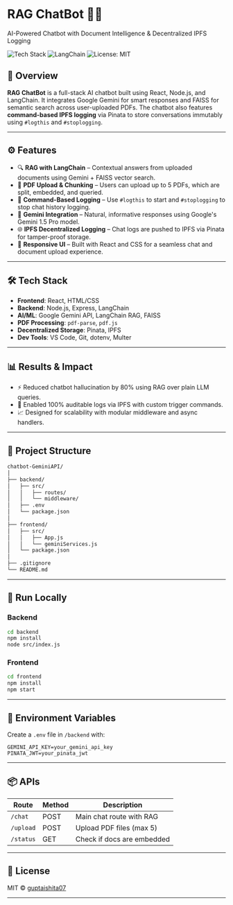 

# RAG ChatBot 🤖📄
AI-Powered Chatbot with Document Intelligence & Decentralized IPFS Logging

![Tech Stack](https://img.shields.io/badge/Stack-Full--Stack-blueviolet) ![LangChain](https://img.shields.io/badge/RAG-LangChain-informational) ![License: MIT](https://img.shields.io/badge/License-MIT-yellow.svg)

## 🚀 Overview

**RAG ChatBot** is a full-stack AI chatbot built using React, Node.js, and LangChain. It integrates Google Gemini for smart responses and FAISS for semantic search across user-uploaded PDFs. The chatbot also features **command-based IPFS logging** via Pinata to store conversations immutably using `#logthis` and `#stoplogging`.

---

## ⚙️ Features

- 🔍 **RAG with LangChain** – Contextual answers from uploaded documents using Gemini + FAISS vector search.
- 📂 **PDF Upload & Chunking** – Users can upload up to 5 PDFs, which are split, embedded, and queried.
- 🔐 **Command-Based Logging** – Use `#logthis` to start and `#stoplogging` to stop chat history logging.
- 🧠 **Gemini Integration** – Natural, informative responses using Google's Gemini 1.5 Pro model.
- 🌐 **IPFS Decentralized Logging** – Chat logs are pushed to IPFS via Pinata for tamper-proof storage.
- 🌈 **Responsive UI** – Built with React and CSS for a seamless chat and document upload experience.

---

## 🛠️ Tech Stack

- **Frontend**: React, HTML/CSS
- **Backend**: Node.js, Express, LangChain
- **AI/ML**: Google Gemini API, LangChain RAG, FAISS
- **PDF Processing**: `pdf-parse`, `pdf.js`
- **Decentralized Storage**: Pinata, IPFS
- **Dev Tools**: VS Code, Git, dotenv, Multer

---

## 📊 Results & Impact

- ⚡ Reduced chatbot hallucination by 80% using RAG over plain LLM queries.
- 🔐 Enabled 100% auditable logs via IPFS with custom trigger commands.
- 📈 Designed for scalability with modular middleware and async handlers.

---

## 📁 Project Structure

```bash
chatbot-GeminiAPI/
│
├── backend/
│   ├── src/
│   │   ├── routes/
│   │   └── middleware/
│   ├── .env
│   └── package.json
│
├── frontend/
│   ├── src/
│   │   ├── App.js
│   │   └── geminiServices.js
│   └── package.json
│
├── .gitignore
└── README.md
````

---

## 🧪 Run Locally

### Backend

```bash
cd backend
npm install
node src/index.js
```

### Frontend

```bash
cd frontend
npm install
npm start
```

---

## 🔐 Environment Variables

Create a `.env` file in `/backend` with:

```env
GEMINI_API_KEY=your_gemini_api_key
PINATA_JWT=your_pinata_jwt
```

---

## 📦 APIs

| Route     | Method | Description                |
| --------- | ------ | -------------------------- |
| `/chat`   | POST   | Main chat route with RAG   |
| `/upload` | POST   | Upload PDF files (max 5)   |
| `/status` | GET    | Check if docs are embedded |

---

## 📄 License

MIT © [guptaishita07](https://github.com/guptaishita07)

---
